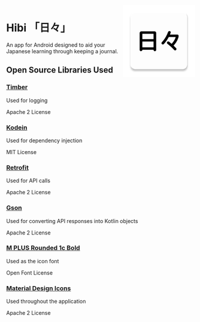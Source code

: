 ﻿<img align="right" src="/.github/assets/logo.png?raw=true" width="192"/>

# Hibi 「日々」
An app for Android designed to aid your Japanese learning through keeping a journal.

## Open Source Libraries Used
### [Timber](https://github.com/JakeWharton/timber)
Used for logging

Apache 2 License

### [Kodein](https://github.com/Kodein-Framework/Kodein-DI)
Used for dependency injection

MIT License

### [Retrofit](https://github.com/square/retrofit)
Used for API calls

Apache 2 License

### [Gson](https://github.com/google/gson)
Used for converting API responses into Kotlin objects

Apache 2 License

### [M PLUS Rounded 1c Bold](https://fonts.google.com/specimen/M+PLUS+Rounded+1c)
Used as the icon font

Open Font License

### [Material Design Icons](https://material.io/tools/icons/)
Used throughout the application

Apache 2 License